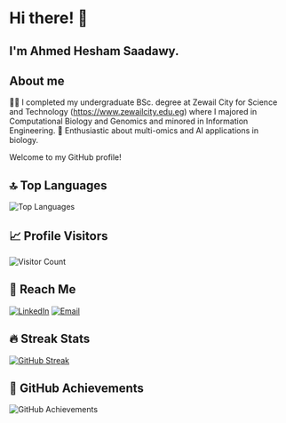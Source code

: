 # Hi there! 👋 

## I'm Ahmed Hesham Saadawy.

## About me
👨‍💻 I completed my undergraduate BSc. degree at Zewail City for Science and Technology (https://www.zewailcity.edu.eg) where I majored in Computational Biology and Genomics and minored in Information Engineering.
🚀 Enthusiastic about multi-omics and AI applications in biology.

Welcome to my GitHub profile!

## 🔝 Top Languages

![Top Languages](https://github-readme-stats.vercel.app/api/top-langs/?username=ahmedhesham47&layout=compact&theme=radical)

## 📈 Profile Visitors

![Visitor Count](https://komarev.com/ghpvc/?username=ahmedhesham47&style=flat-square)

## 🚀 Reach Me

[![LinkedIn](https://img.shields.io/badge/-LinkedIn-0077B5?style=flat&logo=linkedin&logoColor=white)](https://www.linkedin.com/in/ahmed-saadawy-a02a20177/)
[![Email](https://img.shields.io/badge/-Email-D14836?style=flat&logo=gmail&logoColor=white)](mailto:ahmedheshamgalal47@gmail.com)

## 🔥 Streak Stats
[![GitHub Streak](https://github-readme-streak-stats.herokuapp.com?user=ahmedhesham47&theme=radical)](https://git.io/streak-stats)

## 🌟 GitHub Achievements

![GitHub Achievements](https://github-profile-trophy.vercel.app/?username=ahmedhesham47&theme=radical)
